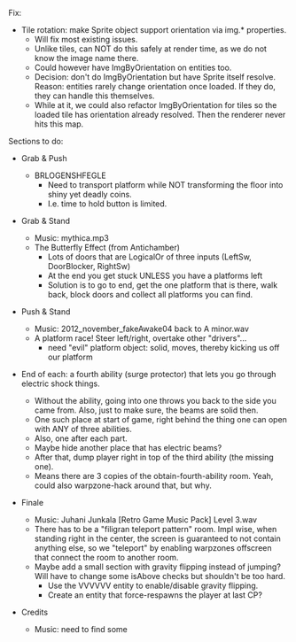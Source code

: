 Fix:

- Tile rotation: make Sprite object support orientation via img.* properties.
  - Will fix most existing issues.
  - Unlike tiles, can NOT do this safely at render time, as we do not know the image name there.
  - Could however have ImgByOrientation on entities too.
  - Decision: don't do ImgByOrientation but have Sprite itself resolve. Reason: entities rarely change orientation once loaded. If they do, they can handle this themselves.
  - While at it, we could also refactor ImgByOrientation for tiles so the loaded tile has orientation already resolved. Then the renderer never hits this map.

Sections to do:

- Grab & Push
  - BRLOGENSHFEGLE
    - Need to transport platform while NOT transforming the floor into shiny yet deadly coins.
    - I.e. time to hold button is limited.

- Grab & Stand
  - Music: mythica.mp3
  - The Butterfly Effect (from Antichamber)
    - Lots of doors that are LogicalOr of three inputs (LeftSw, DoorBlocker, RightSw)
    - At the end you get stuck UNLESS you have a platforms left
    - Solution is to go to end, get the one platform that is there, walk back, block doors and collect all platforms you can find.

- Push & Stand
  - Music: 2012_november_fakeAwake04 back to A minor.wav
  - A platform race! Steer left/right, overtake other "drivers"...
    - need "evil" platform object: solid, moves, thereby kicking us off our platform

- End of each: a fourth ability (surge protector) that lets you go through electric shock things.
  - Without the ability, going into one throws you back to the side you came from. Also, just to make sure, the beams are solid then.
  - One such place at start of game, right behind the thing one can open with ANY of three abilities.
  - Also, one after each part.
  - Maybe hide another place that has electric beams?
  - After that, dump player right in top of the third ability (the missing one).
  - Means there are 3 copies of the obtain-fourth-ability room. Yeah, could also warpzone-hack around that, but why.

- Finale
  - Music: Juhani Junkala [Retro Game Music Pack] Level 3.wav
  - There has to be a "filigran teleport pattern" room. Impl wise, when standing right in the center, the screen is guaranteed to not contain anything else, so we "teleport" by enabling warpzones offscreen that connect the room to another room.
  - Maybe add a small section with gravity flipping instead of jumping? Will have to change some isAbove checks but shouldn't be too hard.
    - Use the VVVVVV entity to enable/disable gravity flipping.
    - Create an entity that force-respawns the player at last CP?

- Credits
  - Music: need to find some

